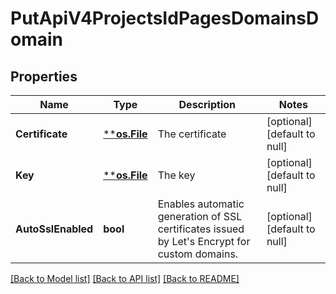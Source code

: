# PutApiV4ProjectsIdPagesDomainsDomain

## Properties
Name | Type | Description | Notes
------------ | ------------- | ------------- | -------------
**Certificate** | [****os.File**](*os.File.md) | The certificate | [optional] [default to null]
**Key** | [****os.File**](*os.File.md) | The key | [optional] [default to null]
**AutoSslEnabled** | **bool** | Enables automatic generation of SSL certificates issued by Let&#39;s Encrypt for custom domains. | [optional] [default to null]

[[Back to Model list]](../README.md#documentation-for-models) [[Back to API list]](../README.md#documentation-for-api-endpoints) [[Back to README]](../README.md)


